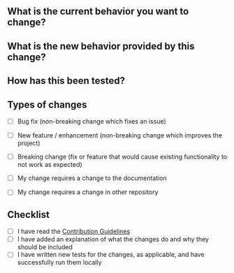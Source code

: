 <!--
Thank you for your contribution to the Kurento project.
Please provide enough information so that others can review your Pull Request.

For more information, see the Contribution Guidelines:
https://github.com/Kurento/.github/blob/master/CONTRIBUTING.md
-->


## What is the current behavior you want to change?
<!--
Why is this change required? What problem does it solve?
If it fixes an open issue, please link to the issue here.
-->


## What is the new behavior provided by this change?
<!--
Example: "Adding a function to do X",
then explain why it is necessary to have a way to do X.
-->


## How has this been tested?
<!--
Please describe in detail how you tested your changes.
Include details of your testing environment, tests ran to see how
your change affects other areas of the code, etc.
-->


## Types of changes
<!--
What types of changes does your code introduce?
Put an 'x' in all the boxes that apply:
-->
- [ ] Bug fix (non-breaking change which fixes an issue)
- [ ] New feature / enhancement (non-breaking change which improves the project)
- [ ] Breaking change (fix or feature that would cause existing functionality to not work as expected)
- [ ] My change requires a change to the documentation
- [ ] My change requires a change in other repository <!-- Explain which one -->


## Checklist
<!--
Go over all the following points, and put an 'x' in all the boxes that apply.
If you're unsure about any of these, don't hesitate to ask. We're here to help!
-->
- [ ] I have read the [Contribution Guidelines](https://github.com/Kurento/.github/blob/master/CONTRIBUTING.md)
- [ ] I have added an explanation of what the changes do and why they should be included
- [ ] I have written new tests for the changes, as applicable, and have successfully run them locally
